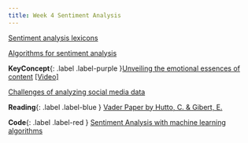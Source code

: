 ```yaml
---
title: Week 4 Sentiment Analysis
---
```


[Sentiment analysis lexicons](../notes/lexicons)

[Algorithms for sentiment analysis ](../notes/sentimentmodels)

**KeyConcept**{: .label .label-purple }[Unveiling the emotional essences of content](https://github.com/DrShaoGang/ILS_NLP/blob/main/notes/Sentiment-Analysis.ipynb)
   [[Video]](#)


[Challenges of analyzing social media data](../notes/socialmedia)



**Reading**{: .label .label-blue } [Vader Paper by Hutto, C. & Gibert, E.](https://ojs.aaai.org/index.php/ICWSM/article/view/14550)

**Code**{: .label .label-red } [Sentiment Analysis with machine learning algorithms](#) 
